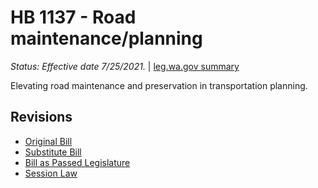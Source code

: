 # HB 1137 - Road maintenance/planning
*Status: Effective date 7/25/2021.* | [leg.wa.gov summary](https://app.leg.wa.gov/billsummary?BillNumber=1137&Year=2021)

Elevating road maintenance and preservation in transportation planning.

## Revisions
* [Original Bill](1/)
* [Substitute Bill](S/)
* [Bill as Passed Legislature](S.PL/)
* [Session Law](S.SL/)